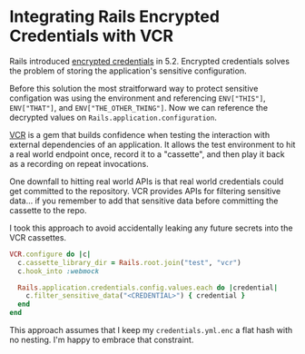 <!--data 2020-01-02 #ruby #rails -->

# Integrating Rails Encrypted Credentials with VCR

Rails introduced [encrypted credentials][] in 5.2.
Encrypted credentials solves the problem of storing the application's sensitive configuration.

Before this solution the most straitforward way to protect sensitive configation was using the environment and referencing `ENV["THIS"]`, `ENV["THAT"]`, and `ENV["THE_OTHER_THING"]`.
Now we can reference the decrypted values on `Rails.application.configuration`.

[VCR][] is a gem that builds confidence when testing the interaction with external dependencies of an application.
It allows the test environment to hit a real world endpoint once, record it to a "cassette", and then play it back as a recording on repeat invocations.

One downfall to hitting real world APIs is that real world credentials could get committed to the repository.
VCR provides APIs for filtering sensitive data... if you remember to add that sensitive data before committing the cassette to the repo.

I took this approach to avoid accidentally leaking any future secrets into the VCR cassettes.

```ruby
VCR.configure do |c|
  c.cassette_library_dir = Rails.root.join("test", "vcr")
  c.hook_into :webmock

  Rails.application.credentials.config.values.each do |credential|
    c.filter_sensitive_data("<CREDENTIAL>") { credential }
  end
end
```

This approach assumes that I keep my `credentials.yml.enc` a flat hash with no nesting.
I'm happy to embrace that constraint.

[encrypted credentials]: https://guides.rubyonrails.org/security.html#custom-credentialshttps://guides.rubyonrails.org/security.html#custom-credentials
[vcr]: https://github.com/vcr/vcr